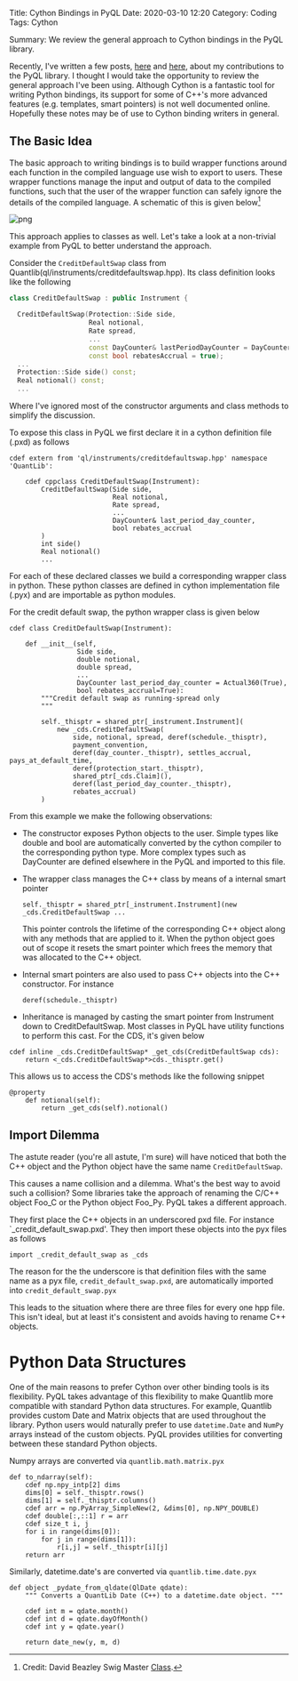 Title: Cython Bindings in PyQL
Date: 2020-03-10 12:20
Category: Coding
Tags: Cython

Summary: We review the general approach to Cython bindings in the PyQL library.

Recently, I've written a few posts, [here](https://github.com/kevingivens/blog/local-volatility-in-pyql.html) and
[here](https://github.com/kevingivens/blog/variance-swaps-in-pyql.html),
about my contributions to the PyQL library.  I thought I would take the opportunity
to review the general approach I've been using.  Although Cython is a fantastic tool
for writing Python bindings, its support for some of C++'s more advanced features (e.g. templates, smart pointers) is not
well documented online.  Hopefully these notes may be of use to Cython binding writers in general.

## The Basic Idea

The basic approach to writing bindings is to build wrapper functions around each
function in the compiled language use wish to export to users.  These wrapper functions manage
the input and output of data to the compiled functions, such that the user of the wrapper function can
safely ignore the details of the compiled language.  A schematic of this is given below[^1]

![png]({attach}post7_files/image_wrapper.jpg)  

[^1]: Credit: David Beazley Swig Master [Class](http://www.dabeaz.com/SwigMaster/SWIGMaster.pdf).

This approach applies to classes as well.  Let's take a look at a non-trivial example from PyQL to better understand the approach.

Consider the `CreditDefaultSwap` class from Quantlib(ql/instruments/creditdefaultswap.hpp). Its class definition looks like the following

```c++
class CreditDefaultSwap : public Instrument {

  CreditDefaultSwap(Protection::Side side,
                    Real notional,
                    Rate spread,
                    ...
                    const DayCounter& lastPeriodDayCounter = DayCounter(),
                    const bool rebatesAccrual = true);
  ...
  Protection::Side side() const;
  Real notional() const;
  ...
```

Where I've ignored most of the constructor arguments and class methods to simplify the discussion.

To expose this class in PyQL we first declare it in a cython definition file (.pxd) as follows

```cython
cdef extern from 'ql/instruments/creditdefaultswap.hpp' namespace 'QuantLib':

    cdef cppclass CreditDefaultSwap(Instrument):
        CreditDefaultSwap(Side side,
                          Real notional,
                          Rate spread,
                          ...                      
                          DayCounter& last_period_day_counter,
                          bool rebates_accrual
        )
        int side()
        Real notional()
        ...
```

For each of these declared classes we build a corresponding wrapper class in python. These python classes are defined in cython implementation file (.pyx) and are importable as python modules.

For the credit default swap, the python wrapper class is given below

```cython
cdef class CreditDefaultSwap(Instrument):

    def __init__(self,
                 Side side,
                 double notional,
                 double spread,
                 ...
                 DayCounter last_period_day_counter = Actual360(True),
                 bool rebates_accrual=True):
        """Credit default swap as running-spread only
        """

        self._thisptr = shared_ptr[_instrument.Instrument](
            new _cds.CreditDefaultSwap(
                side, notional, spread, deref(schedule._thisptr),
                payment_convention,
                deref(day_counter._thisptr), settles_accrual, pays_at_default_time,
                deref(protection_start._thisptr),
                shared_ptr[_cds.Claim](),
                deref(last_period_day_counter._thisptr),
                rebates_accrual)
        )

```

From this example we make the following observations:

- The constructor exposes Python objects to the user.  Simple types like double and bool
  are automatically converted by the cython compiler to the corresponding python type.
  More complex types such as DayCounter are defined elsewhere in the PyQL and imported to this file.

- The wrapper class manages the C++ class by means of a internal smart pointer
  ```
  self._thisptr = shared_ptr[_instrument.Instrument](new _cds.CreditDefaultSwap ...
  ```
  This pointer controls the lifetime of the corresponding C++ object along with
  any methods that are applied to it.  When the python object goes out of scope it
  resets the smart pointer which frees the memory that was allocated to the C++ object.

- Internal smart pointers are also used to pass C++ objects into the C++ constructor.  For instance
  ```
  deref(schedule._thisptr)
  ```
- Inheritance is managed by casting the smart pointer from Instrument down to CreditDefaultSwap.
  Most classes in PyQL have utility functions to perform this cast.  For the CDS, it's given below

```cython
cdef inline _cds.CreditDefaultSwap* _get_cds(CreditDefaultSwap cds):
    return <_cds.CreditDefaultSwap*>cds._thisptr.get()
```

This allows us to access the CDS's methods like the following snippet

```cython
@property
    def notional(self):
        return _get_cds(self).notional()

```

## Import Dilemma
The astute reader (you're all astute, I'm sure) will have noticed that both the C++ object and the Python object have the same name `CreditDefaultSwap`.  

This causes a name collision and a dilemma.  What's the best way to avoid such a collision? Some libraries take the approach of renaming the C/C++ object Foo_C or the Python object Foo_Py. PyQL takes a different approach.  

They first place the C++ objects in an underscored pxd file. For instance `_credit_default_swap.pxd'. They then import these objects into the pyx files as follows

```cython
import _credit_default_swap as _cds

```

The reason for the the underscore is that definition files with the same name as a pyx file, `credit_default_swap.pxd`, are automatically imported into `credit_default_swap.pyx`

This leads to the situation where there are three files for every one hpp file. This isn't ideal, but at least it's consistent and avoids having to rename C++ objects.

# Python Data Structures

One of the main reasons to prefer Cython over other binding tools is its flexibility.
PyQL takes advantage of this flexibility to make Quantlib more compatible with standard
Python data structures.  For example, Quantlib provides custom Date and Matrix objects
that are used throughout the library.  Python users would naturally prefer to use
`datetime.Date` and `NumPy` arrays instead of the custom objects.  PyQL provides utilities
for converting between these standard Python objects.

Numpy arrays are converted via `quantlib.math.matrix.pyx`

```cython
def to_ndarray(self):
    cdef np.npy_intp[2] dims
    dims[0] = self._thisptr.rows()
    dims[1] = self._thisptr.columns()
    cdef arr = np.PyArray_SimpleNew(2, &dims[0], np.NPY_DOUBLE)
    cdef double[:,::1] r = arr
    cdef size_t i, j
    for i in range(dims[0]):
        for j in range(dims[1]):
            r[i,j] = self._thisptr[i][j]
    return arr
```

Similarly, datetime.date's are converted via `quantlib.time.date.pyx`

```cython
def object _pydate_from_qldate(QlDate qdate):
    """ Converts a QuantLib Date (C++) to a datetime.date object. """

    cdef int m = qdate.month()
    cdef int d = qdate.dayOfMonth()
    cdef int y = qdate.year()

    return date_new(y, m, d)
```
